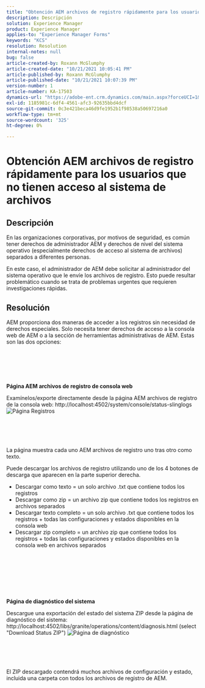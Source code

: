 ```yaml
---
title: "Obtención AEM archivos de registro rápidamente para los usuarios que no tienen acceso al sistema de archivos"
description: Descripción
solution: Experience Manager
product: Experience Manager
applies-to: "Experience Manager Forms"
keywords: "KCS"
resolution: Resolution
internal-notes: null
bug: false
article-created-by: Roxann McGlumphy
article-created-date: "10/21/2021 10:05:41 PM"
article-published-by: Roxann McGlumphy
article-published-date: "10/21/2021 10:07:39 PM"
version-number: 1
article-number: KA-17503
dynamics-url: "https://adobe-ent.crm.dynamics.com/main.aspx?forceUCI=1&pagetype=entityrecord&etn=knowledgearticle&id=3fcd1d03-bb32-ec11-b6e5-000d3a5ba97a"
exl-id: 1185981c-6df4-4561-afc3-92635bbd4dcf
source-git-commit: 0c3e421beca46d9fe1952b1f98538a50697216a0
workflow-type: tm+mt
source-wordcount: '325'
ht-degree: 0%

---
```


# Obtención AEM archivos de registro rápidamente para los usuarios que no tienen acceso al sistema de archivos

## Descripción


En las organizaciones corporativas, por motivos de seguridad, es común tener derechos de administrador AEM y derechos de nivel del sistema operativo (especialmente derechos de acceso al sistema de archivos) separados a diferentes personas.

En este caso, el administrador de AEM debe solicitar al administrador del sistema operativo que le envíe los archivos de registro. Esto puede resultar problemático cuando se trata de problemas urgentes que requieren investigaciones rápidas.


## Resolución


AEM proporciona dos maneras de acceder a los registros sin necesidad de derechos especiales. Solo necesita tener derechos de acceso a la consola web de AEM o a la sección de herramientas administrativas de AEM. Estas son las dos opciones:
<br><br><br><br> <br><br>


<b>Página AEM archivos de registro de consola web</b>

Examínelos/exporte directamente desde la página AEM archivos de registro de la consola web: http://localhost:4502/system/console/status-slinglogs
![Página Registros](https://helpx.adobe.com/aem-forms/kb/getting-log-files-directly-from-aem/jcr%3acontent/main-pars/image.img.png/Capture1.PNG "Página Registros")<br><br><br><br> <br><br>
La página muestra cada uno AEM archivos de registro uno tras otro como texto.

Puede descargar los archivos de registro utilizando uno de los 4 botones de descarga que aparecen en la parte superior derecha.

- Descargar como texto = un solo archivo .txt que contiene todos los registros
- Descargar como zip = un archivo zip que contiene todos los registros en archivos separados
- Descargar texto completo = un solo archivo .txt que contiene todos los registros + todas las configuraciones y estados disponibles en la consola web
- Descargar zip completo = un archivo zip que contiene todos los registros + todas las configuraciones y estados disponibles en la consola web en archivos separados

<br><br><br><br> <br><br>


<b>Página de diagnóstico del sistema</b>

Descargue una exportación del estado del sistema ZIP desde la página de diagnóstico del sistema: http://localhost:4502/libs/granite/operations/content/diagnosis.html (select &quot;Download Status ZIP&quot;)
![Página de diagnóstico](https://helpx.adobe.com/aem-forms/kb/getting-log-files-directly-from-aem/jcr%3acontent/main-pars/image_0.img.png/Capture2.PNG "Página de diagnóstico")<br><br><br><br> <br><br>
El ZIP descargado contendrá muchos archivos de configuración y estado, incluida una carpeta con todos los archivos de registro de AEM.
